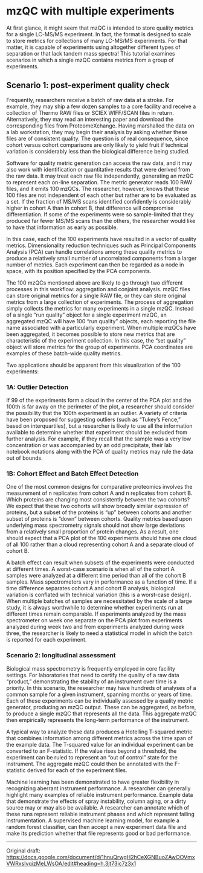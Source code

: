 # mzQC with multiple experiments
At first glance, it might seem that mzQC is intended to store quality metrics for a single LC-MS/MS experiment.  In fact, the format is designed to scale to store metrics for collections of many LC-MS/MS experiments.  For that matter, it is capable of experiments using altogether different types of separation or that lack tandem mass spectra!  This tutorial examines scenarios in which a single mzQC contains metrics from a group of experiments.


## Scenario 1: post-experiment quality check
Frequently, researchers receive a batch of raw data at a stroke.  For example, they may ship a few dozen samples to a core facility and receive a collection of Thermo RAW files or SCIEX WIFF/SCAN files in return.  Alternatively, they may read an interesting paper and download the corresponding files from ProteomeXchange.  Having marshalled the data on a lab workstation, they may begin their analysis by asking whether these files are of consistent quality.  The question is of real consequence, since cohort versus cohort comparisons are only likely to yield fruit if technical variation is considerably less than the biological difference being studied.


Software for quality metric generation can access the raw data, and it may also work with identification or quantitative results that were derived from the raw data.  It may treat each raw file independently, generating an mzQC to represent each on-line separation.  The metric generator reads 100 RAW files, and it emits 100 mzQCs.  The researcher, however, knows that these 100 files are not independent of each other but rather are to be evaluated as a set.  If the fraction of MS/MS scans identified confidently is considerably higher in cohort A than in cohort B, that difference will compromise differentiation.  If some of the experiments were so sample-limited that they produced far fewer MS/MS scans than the others, the researcher would like to have that information as early as possible.


In this case, each of the 100 experiments have resulted in a vector of quality metrics.  Dimensionality reduction techniques such as Principal Components Analysis (PCA) can handle correlations among these quality metrics to produce a relatively small number of uncorrelated components from a larger number of metrics.  Each experiment can then be regarded as a node in space, with its position specified by the PCA components.


The 100 mzQCs mentioned above are likely to go through two different processes in this workflow: aggregation and conjoint analysis.  mzQC files can store original metrics for a single RAW file, or they can store original metrics from a large collection of experiments.  The process of aggregation simply collects the metrics for many experiments in a single mzQC.  Instead of a single “run quality” object for a single experiment mzQC, an aggregated mzQC will have 100 “run quality” objects, each reporting the file name associated with a particularly experiment.  When multiple mzQCs have been aggregated, it becomes possible to store new metrics that are characteristic of the experiment collection.  In this case, the “set quality” object will store metrics for the group of experiments.  PCA coordinates are examples of these batch-wide quality metrics.


Two applications should be apparent from this visualization of the 100 experiments:
### 1A: Outlier Detection
If 99 of the experiments form a cloud in the center of the PCA plot and the 100th is far away on the perimeter of the plot, a researcher should consider the possibility that the 100th experiment is an outlier.  A variety of criteria have been proposed for suggesting outliers (such as “Tukey’s Fence,” based on interquartiles), but a researcher is likely to use all the information available to determine whether that experiment should be excluded from further analysis.  For example, if they recall that the sample was a very low concentration or was accompanied by an odd precipitate, their lab notebook notations along with the PCA of quality metrics may rule the data out of bounds.
### 1B: Cohort Effect and Batch Effect Detection
One of the most common designs for comparative proteomics involves the measurement of n replicates from cohort A and n replicates from cohort B.  Which proteins are changing most consistently between the two cohorts?  We expect that these two cohorts will show broadly similar expression of proteins, but a subset of the proteins is “up” between cohorts and another subset of proteins is “down” between cohorts.  Quality metrics based upon underlying mass spectrometry signals should not show large deviations from a relatively small proportion of protein changes.  As a result, one should expect that a PCA plot of the 100 experiments should have one cloud of all 100 rather than a cloud representing cohort A and a separate cloud of cohort B.


A batch effect can result when subsets of the experiments were conducted at different times.  A worst-case scenario is when all of the cohort A samples were analyzed at a different time period than all of the cohort B samples.  Mass spectrometers vary in performance as a function of time.  If a time difference separates cohort A and cohort B analysis, biological variation is conflated with technical variation (this is a worst-case design).  When multiple batches of samples are necessitated by the scale of a large study, it is always worthwhile to determine whether experiments run at different times remain comparable.  If experiments analyzed by the mass spectrometer on week one separate on the PCA plot from experiments analyzed during week two and from experiments analyzed during week three, the researcher is likely to need a statistical model in which the batch is reported for each experiment.
### Scenario 2: longitudinal assessment
Biological mass spectrometry is frequently employed in core facility settings.  For laboratories that need to certify the quality of a raw data “product,” demonstrating the stability of an instrument over time is a priority.  In this scenario, the researcher may have hundreds of analyses of a common sample for a given instrument, spanning months or years of time.  Each of these experiments can be individually assessed by a quality metric generator, producing an mzQC output.  These can be aggregated, as before, to produce a single mzQC that represents all the data.  This aggregate mzQC then empirically represents the long-term performance of the instrument.


A typical way to analyze these data produces a Hotelling T-squared metric that combines information among different metrics across the time span of the example data.  The T-squared value for an individual experiment can be converted to an F-statistic.  If the value rises beyond a threshold, the experiment can be ruled to represent an “out of control” state for the instrument.  The aggregate mzQC could then be annotated with the F-statistic derived for each of the experiment files.


Machine learning has been demonstrated to have greater flexibility in recognizing aberrant instrument performance.  A researcher can generally highlight many examples of reliable instrument performance.  Example data that demonstrate the effects of spray instability, column aging, or a dirty source may or may also be available.  A researcher can annotate which of these runs represent reliable instrument phases and which represent failing instrumentation. A supervised machine learning model, for example a random forest classifier, can then accept a new experiment data file and make its prediction whether that file represents good or bad performance.


---
Original draft: https://docs.google.com/document/d/1hnuQrwgH2hCeXGNBuoZAwOOVmxVWRxsIvqizMeLWsOA/edit#heading=h.3jt73ic7z3x1
